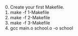 0. Create your first Makefile.
1. make -f 1-Makefile
2. make -f 2-Makefile
3. make -f 3-Makefile
4. gcc main.o school.o -o school
